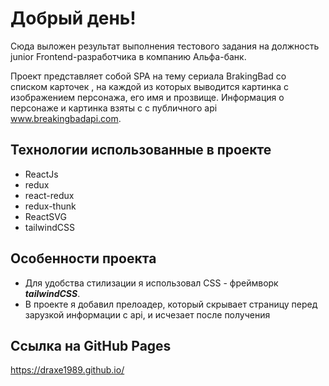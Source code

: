 # Добрый день! 

Сюда выложен результат выполнения тестового задания на должность junior Frontend-разработчика
в компанию Альфа-банк.

Проект представляет собой SPA на тему сериала BrakingBad со списком карточек , на каждой
из которых выводится картинка c изображением персонажа, его имя и прозвище.
Информация о персонаже и картинка взяты с с публичного api www.breakingbadapi.com.

## Технологии использованные в проекте
+ ReactJs
+ redux
+ react-redux
+ redux-thunk
+ ReactSVG
+ tailwindCSS


## Особенности проекта
* Для удобства стилизации я использовал CSS - фреймворк ***tailwindCSS***.
* В проекте я добавил прелоадер, который скрывает страницу перед зарузкой информации с api,
и исчезает после получения

## Ссылка на GitHub Pages
https://draxe1989.github.io/